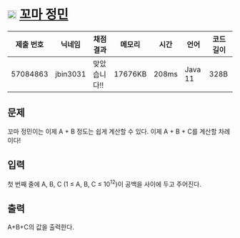 # <img width="20px"  src="https://d2gd6pc034wcta.cloudfront.net/tier/1.svg" class="solvedac-tier"> [꼬마 정민](https://www.acmicpc.net/problem/11382) 

| 제출 번호 | 닉네임 | 채점 결과 | 메모리 | 시간 | 언어 | 코드 길이 |
|---|---|---|---|---|---|---|
|57084863|jbin3031|맞았습니다!! |17676KB|208ms|Java 11|328B|

## 문제
<p>꼬마 정민이는 이제 A + B 정도는 쉽게 계산할 수 있다. 이제 A + B + C를 계산할 차례이다!</p>

## 입력
<p>첫 번째 줄에 A, B, C (1 ≤ A, B, C ≤ 10<sup>12</sup>)이 공백을 사이에 두고 주어진다.</p>

## 출력
<p>A+B+C의 값을 출력한다.</p>

